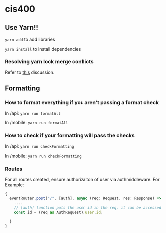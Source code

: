 # cis400

## Use Yarn!!

`yarn add` to add libraries

`yarn install` to install dependencies

### Resolving yarn lock merge conflicts

Refer to [this](https://github.com/yarnpkg/yarn/issues/1776#issuecomment-269539948) discussion.

## Formatting

### How to format everything if you aren't passing a format check

In /api: `yarn run formatAll`

In /mobile: `yarn run formatAll`

### How to check if your formatting will pass the checks

In /api: `yarn run checkFormatting`

In /mobile: `yarn run checkFormatting`

### Routes

For all routes created, ensure authorizaiton of user via authmiddleware. For Example:

```ts
{
  eventRouter.post("/", [auth], async (req: Request, res: Response) => {
    ....
    // [auth] function puts the user id in the req, it can be accessed via:
    const id = (req as AuthRequest).user.id;

  }
}
```
